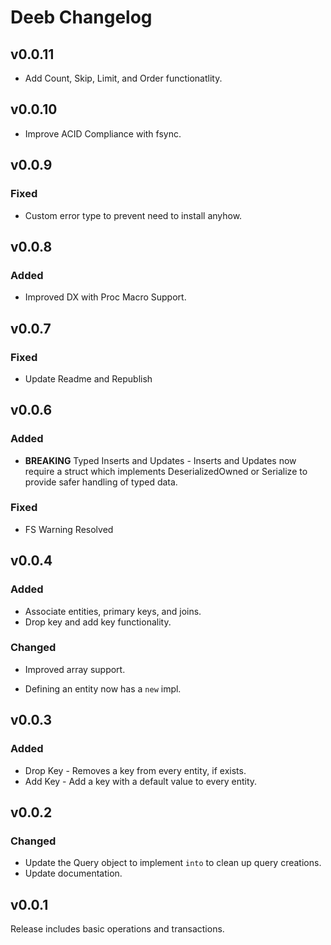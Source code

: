 # Deeb Changelog

## v0.0.11

- Add Count, Skip, Limit, and Order functionatlity.

## v0.0.10

- Improve ACID Compliance with fsync.

## v0.0.9

### Fixed

- Custom error type to prevent need to install anyhow.

## v0.0.8

### Added

- Improved DX with Proc Macro Support.

## v0.0.7

### Fixed

- Update Readme and Republish

## v0.0.6

### Added

- **BREAKING** Typed Inserts and Updates - Inserts and Updates now require a struct which implements DeserializedOwned or Serialize to provide safer handling of typed data.

### Fixed

- FS Warning Resolved

## v0.0.4 

### Added

- Associate entities, primary keys, and joins.
- Drop key and add key functionality.

### Changed

- Improved array support.

- Defining an entity now has a `new` impl.

## v0.0.3

### Added

- Drop Key - Removes a key from every entity, if exists.
- Add Key - Add a key with a default value to every entity.

## v0.0.2

### Changed

- Update the Query object to implement `into` to clean up query creations.
- Update documentation.

## v0.0.1

Release includes basic operations and transactions.
